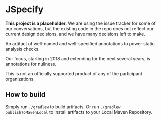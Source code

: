 # JSpecify

**This project is a placeholder.** We are using the issue tracker for some of
our conversations, but the existing code in the repo does not reflect our
current design decisions, and we have many decisions left to make.

An artifact of well-named and well-specified annotations to power static
analysis checks.

Our focus, starting in 2018 and extending for the next several years, is
annotations for nullness.

This is not an officially supported product of any of the participant
organizations.

## How to build

Simply run `./gradlew` to build artifacts. Or run `./gradlew
publishToMavenLocal` to install artifacts to your Local Maven Repository.
